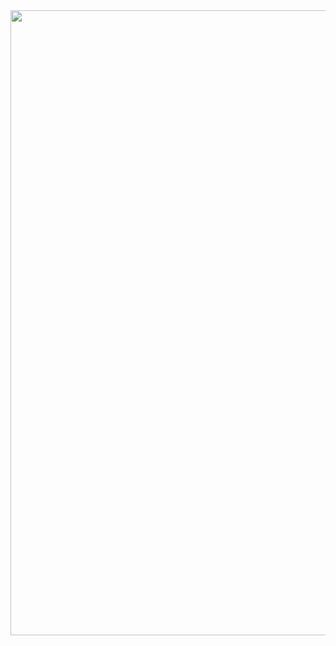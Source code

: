 <a href="https://github.com/devxb/gitanimals">
<img
  src="https://render.gitanimals.org/farms/QAQA0"
  width="1000"
/>
</a>
